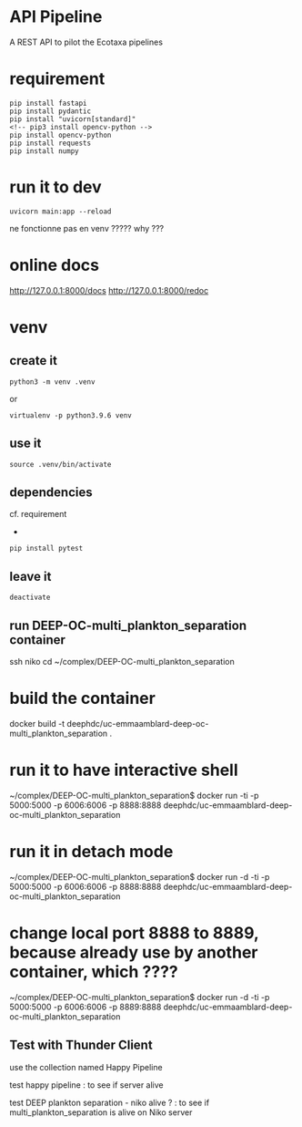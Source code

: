 
# API Pipeline
 
A REST API to pilot the Ecotaxa pipelines


# requirement
```
pip install fastapi
pip install pydantic
pip install "uvicorn[standard]"
<!-- pip3 install opencv-python -->
pip install opencv-python
pip install requests
pip install numpy
```


# run it to dev

```
uvicorn main:app --reload
```
ne fonctionne pas en venv ????? why ???


# online docs

http://127.0.0.1:8000/docs
http://127.0.0.1:8000/redoc


# venv

## create it
```
python3 -m venv .venv
```
or
```
virtualenv -p python3.9.6 venv
```


## use it
```
source .venv/bin/activate
```

## dependencies
cf. requirement

+
```
pip install pytest 
```


## leave it
```
deactivate
```


## run DEEP-OC-multi_plankton_separation container
ssh niko
cd ~/complex/DEEP-OC-multi_plankton_separation

# build the container
docker build -t deephdc/uc-emmaamblard-deep-oc-multi_plankton_separation .


# run it to have interactive shell
~/complex/DEEP-OC-multi_plankton_separation$ docker run -ti -p 5000:5000 -p 6006:6006 -p 8888:8888 deephdc/uc-emmaamblard-deep-oc-multi_plankton_separation 

# run it in detach mode
~/complex/DEEP-OC-multi_plankton_separation$ docker run -d -ti -p 5000:5000 -p 6006:6006 -p 8888:8888 deephdc/uc-emmaamblard-deep-oc-multi_plankton_separation 


# change local port 8888 to 8889, because already use by another container,      which ????
~/complex/DEEP-OC-multi_plankton_separation$ docker run -d -ti -p 5000:5000 -p 6006:6006 -p 8889:8888 deephdc/uc-emmaamblard-deep-oc-multi_plankton_separation 


## Test with Thunder Client
use the collection named Happy Pipeline

test happy pipeline : to see if server alive

test DEEP plankton separation - niko alive ? : to see if multi_plankton_separation is alive on Niko server

